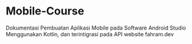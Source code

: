 # Mobile-Course
Dokumentasi Pembuatan Aplikasi Mobile pada Software Android Studio Menggunakan Kotlin, dan terintigrasi pada API website fahram.dev
